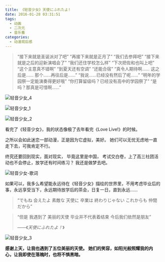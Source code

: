 ```yaml
---
title: 《轻音少女》天使にふれたよ!
date: 2016-01-28 03:31:51
tags:
  - 动画
  - 二次元
  - 音乐番
categories:
  - 动漫观后感
---
```


> “接下来就是圣诞派对了吧”
> “再接下来就是正月了”
> “我们去参拜吧”
> “接下来就是之后的迎新演唱会了”
> “我们还住学校怎么样”
> “下次把佐和也叫上吧”
> “这个主意真不错啊”
> “到夏天还有空调”
> “还能合宿”
> “真令人期待啊……
> 这之后是……
> 那个……再往后是……”
> “我说……已经没有然后了呢……”
> “明年的学园祭一定能演奏得更好哦”
> “你打算留级吗？已经没有高中的学园祭了”
> “是吗？那真是可惜啊……”

![轻音少女_4](轻音少女-4.jpg)

![轻音少女_1](轻音少女-1.jpg)

![轻音少女_2](轻音少女-2.jpg)

看完了《轻音少女》，我的状态像极了去年看完《Love Live!》的时候。

之所以会如此迷恋一部动漫，正是因为它虚拟，美好。
她们可以无忧无虑地一直走下去，可我肯定不行。

终究还要回到现实，面对现实，
毕竟这里是中国，
考试交白卷，上了高三社团活动也不会停止，放学还有时间练习？
我还是做梦去吧。

![轻音少女-歌词](轻音少女-歌词.jpg)

如果可以，我多么希望能永远待在《轻音少女》描绘的世界里，不用考虑毕业后的事，永远享受当下，永远期待放学后的茶会，日复一日，直到永远……

> “でもね 会えたよ
> 素敵な 天使に
> 卒業は 終わりじゃない
> これからも 仲間だから”

> “但是 我遇到了 美丽的天使
> 毕业并不代表着结束
> 今后我们依然是朋友”
> 
> ——《*天使にふれたよ！*》

![轻音少女_3](轻音少女-3.jpg)

**感谢上天，让我也遇到了五位美丽的天使。**
**她们的笑容，如阳光般照耀我的内心，让我即使在落魄时，也将不惧黑暗。**
